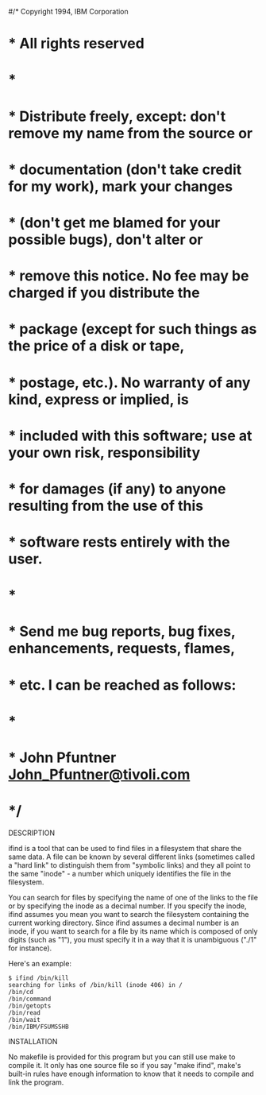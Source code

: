#/* Copyright 1994, IBM Corporation
# * All rights reserved
# *
# * Distribute freely, except: don't remove my name from the source or
# * documentation (don't take credit for my work), mark your changes
# * (don't get me blamed for your possible bugs), don't alter or
# * remove this notice.  No fee may be charged if you distribute the
# * package (except for such things as the price of a disk or tape,
# * postage, etc.).  No warranty of any kind, express or implied, is
# * included with this software; use at your own risk, responsibility
# * for damages (if any) to anyone resulting from the use of this
# * software rests entirely with the user.
# *
# * Send me bug reports, bug fixes, enhancements, requests, flames,
# * etc.  I can be reached as follows:
# *
# *          John Pfuntner      John_Pfuntner@tivoli.com
# */

DESCRIPTION

  ifind is a tool that can be used to find files in a filesystem that
  share the same data.  A file can be known by several different links
  (sometimes called a "hard link" to distinguish them from "symbolic
  links) and they all point to the same "inode" - a number which
  uniquely identifies the file in the filesystem.

  You can search for files by specifying the name of one of the links
  to the file or by specifying the inode as a decimal number.  If you
  specify the inode, ifind assumes you mean you want to search the
  filesystem containing the current working directory.  Since ifind
  assumes a decimal number is an inode, if you want to search for a
  file by its name which is composed of only digits (such as "1"), you
  must specify it in a way that it is unambiguous ("./1" for
  instance).

  Here's an example:

    $ ifind /bin/kill
    searching for links of /bin/kill (inode 406) in /
    /bin/cd
    /bin/command
    /bin/getopts
    /bin/read
    /bin/wait
    /bin/IBM/FSUMSSHB

INSTALLATION

  No makefile is provided for this program but you can still use make
  to compile it.  It only has one source file so if you say "make
  ifind", make's built-in rules have enough information to know that
  it needs to compile and link the program.
